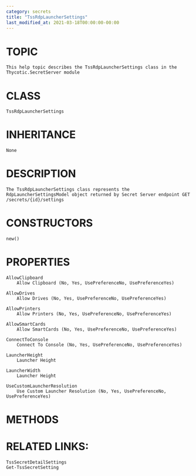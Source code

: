 ```yaml
---
category: secrets
title: "TssRdpLauncherSettings"
last_modified_at: 2021-03-18T00:00:00-00:00
---
```


# TOPIC
    This help topic describes the TssRdpLauncherSettings class in the Thycotic.SecretServer module

# CLASS
    TssRdpLauncherSettings

# INHERITANCE
    None

# DESCRIPTION
    The TssRdpLauncherSettings class represents the RdpLauncherSettingsModel object returned by Secret Server endpoint GET /secrets/{id}/settings

# CONSTRUCTORS
    new()

# PROPERTIES
    AllowClipboard
        Allow Clipboard (No, Yes, UsePreferenceNo, UsePreferenceYes)

    AllowDrives
        Allow Drives (No, Yes, UsePreferenceNo, UsePreferenceYes)

    AllowPrinters
        Allow Printers (No, Yes, UsePreferenceNo, UsePreferenceYes)

    AllowSmartCards
        Allow SmartCards (No, Yes, UsePreferenceNo, UsePreferenceYes)

    ConnectToConsole
        Connect To Console (No, Yes, UsePreferenceNo, UsePreferenceYes)

    LauncherHeight
        Launcher Height

    LauncherWidth
        Launcher Height

    UseCustomLauncherResolution
        Use Custom Launcher Resolution (No, Yes, UsePreferenceNo, UsePreferenceYes)

# METHODS

# RELATED LINKS:
    TssSecretDetailSettings
    Get-TssSecretSetting